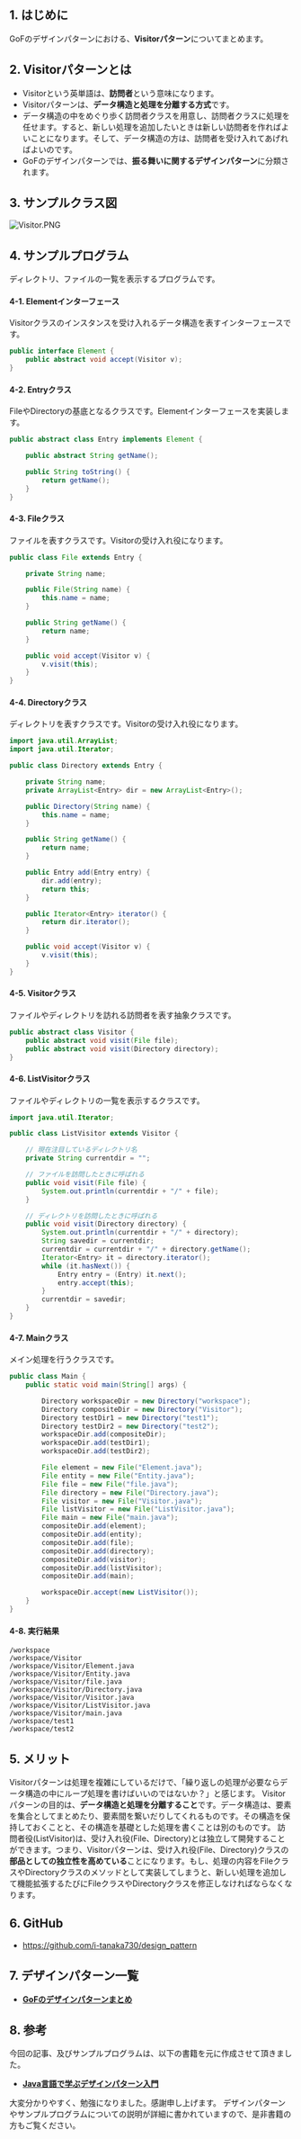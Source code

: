 ## 1. はじめに

GoFのデザインパターンにおける、**Visitorパターン**についてまとめます。

## 2. Visitorパターンとは
- Visitorという英単語は、**訪問者**という意味になります。
- Visitorパターンは、**データ構造と処理を分離する方式**です。
- データ構造の中をめぐり歩く訪問者クラスを用意し、訪問者クラスに処理を任せます。すると、新しい処理を追加したいときは新しい訪問者を作ればよいことになります。そして、データ構造の方は、訪問者を受け入れてあげればよいのです。
- GoFのデザインパターンでは、**振る舞いに関するデザインパターン**に分類されます。

## 3. サンプルクラス図
![Visitor.PNG](https://qiita-image-store.s3.amazonaws.com/0/247638/867c488f-2069-f6e8-7d93-fd9ad7b656df.png)

## 4. サンプルプログラム
ディレクトリ、ファイルの一覧を表示するプログラムです。

#### 4-1. Elementインターフェース
Visitorクラスのインスタンスを受け入れるデータ構造を表すインターフェースです。

```java:Element.java
public interface Element {
	public abstract void accept(Visitor v);
}
```

#### 4-2. Entryクラス
FileやDirectoryの基底となるクラスです。Elementインターフェースを実装します。

```java:Entry.java
public abstract class Entry implements Element {

	public abstract String getName();

	public String toString() {
		return getName();
	}
}
```

#### 4-3. Fileクラス
ファイルを表すクラスです。Visitorの受け入れ役になります。

```java:File.java
public class File extends Entry {

	private String name;

	public File(String name) {
		this.name = name;
	}

	public String getName() {
		return name;
	}

	public void accept(Visitor v) {
		v.visit(this);
	}
}
```

#### 4-4. Directoryクラス
ディレクトリを表すクラスです。Visitorの受け入れ役になります。

```java:Directory.java
import java.util.ArrayList;
import java.util.Iterator;

public class Directory extends Entry {

	private String name;
	private ArrayList<Entry> dir = new ArrayList<Entry>();

	public Directory(String name) {
		this.name = name;
	}

	public String getName() {
		return name;
	}

	public Entry add(Entry entry) {
		dir.add(entry);
		return this;
	}

	public Iterator<Entry> iterator() {
		return dir.iterator();
	}

	public void accept(Visitor v) {
		v.visit(this);
	}
}
```

#### 4-5. Visitorクラス
ファイルやディレクトリを訪れる訪問者を表す抽象クラスです。

```java:Visitor.java
public abstract class Visitor {
	public abstract void visit(File file);
	public abstract void visit(Directory directory);
}
```

#### 4-6. ListVisitorクラス
ファイルやディレクトリの一覧を表示するクラスです。

```java:ListVisitor.java
import java.util.Iterator;

public class ListVisitor extends Visitor {

	// 現在注目しているディレクトリ名
	private String currentdir = "";

	// ファイルを訪問したときに呼ばれる
	public void visit(File file) {
		System.out.println(currentdir + "/" + file);
	}

	// ディレクトリを訪問したときに呼ばれる
	public void visit(Directory directory) {
		System.out.println(currentdir + "/" + directory);
		String savedir = currentdir;
		currentdir = currentdir + "/" + directory.getName();
		Iterator<Entry> it = directory.iterator();
		while (it.hasNext()) {
			Entry entry = (Entry) it.next();
			entry.accept(this);
		}
		currentdir = savedir;
	}
}
```

#### 4-7. Mainクラス
メイン処理を行うクラスです。

```java:Main.java
public class Main {
	public static void main(String[] args) {

		Directory workspaceDir = new Directory("workspace");
		Directory compositeDir = new Directory("Visitor");
		Directory testDir1 = new Directory("test1");
		Directory testDir2 = new Directory("test2");
		workspaceDir.add(compositeDir);
		workspaceDir.add(testDir1);
		workspaceDir.add(testDir2);

		File element = new File("Element.java");
		File entity = new File("Entity.java");
		File file = new File("file.java");
		File directory = new File("Directory.java");
		File visitor = new File("Visitor.java");
		File listVisitor = new File("ListVisitor.java");
		File main = new File("main.java");
		compositeDir.add(element);
		compositeDir.add(entity);
		compositeDir.add(file);
		compositeDir.add(directory);
		compositeDir.add(visitor);
		compositeDir.add(listVisitor);
		compositeDir.add(main);

		workspaceDir.accept(new ListVisitor());
	}
}
```

#### 4-8. 実行結果
```
/workspace
/workspace/Visitor
/workspace/Visitor/Element.java
/workspace/Visitor/Entity.java
/workspace/Visitor/file.java
/workspace/Visitor/Directory.java
/workspace/Visitor/Visitor.java
/workspace/Visitor/ListVisitor.java
/workspace/Visitor/main.java
/workspace/test1
/workspace/test2
```

## 5. メリット
Visitorパターンは処理を複雑にしているだけで、「繰り返しの処理が必要ならデータ構造の中にループ処理を書けばいいのではないか？」と感じます。
Visitorパターンの目的は、**データ構造と処理を分離すること**です。データ構造は、要素を集合としてまとめたり、要素間を繋いだりしてくれるものです。その構造を保持しておくことと、その構造を基礎とした処理を書くことは別のものです。
訪問者役(ListVisitor)は、受け入れ役(File、Directory)とは独立して開発することができます。つまり、Visitorパターンは、受け入れ役(File、Directory)クラスの**部品としての独立性を高めている**ことになります。もし、処理の内容をFileクラスやDirectoryクラスのメソッドとして実装してしまうと、新しい処理を追加して機能拡張するたびにFileクラスやDirectoryクラスを修正しなければならなくなります。

## 6. GitHub
- https://github.com/i-tanaka730/design_pattern

## 7. デザインパターン一覧
- [**GoFのデザインパターンまとめ**](https://github.com/i-tanaka730/design_pattern/blob/master/docs/GoFのデザインパターンまとめ.md)

## 8. 参考
今回の記事、及びサンプルプログラムは、以下の書籍を元に作成させて頂きました。

- [**Java言語で学ぶデザインパターン入門**](
https://www.amazon.co.jp/%E5%A2%97%E8%A3%9C%E6%94%B9%E8%A8%82%E7%89%88Java%E8%A8%80%E8%AA%9E%E3%81%A7%E5%AD%A6%E3%81%B6%E3%83%87%E3%82%B6%E3%82%A4%E3%83%B3%E3%83%91%E3%82%BF%E3%83%BC%E3%83%B3%E5%85%A5%E9%96%80-%E7%B5%90%E5%9F%8E-%E6%B5%A9/dp/4797327030/ref=sr_1_1?ie=UTF8&qid=1549628781)

大変分かりやすく、勉強になりました。感謝申し上げます。
デザインパターンやサンプルプログラムについての説明が詳細に書かれていますので、是非書籍の方もご覧ください。
